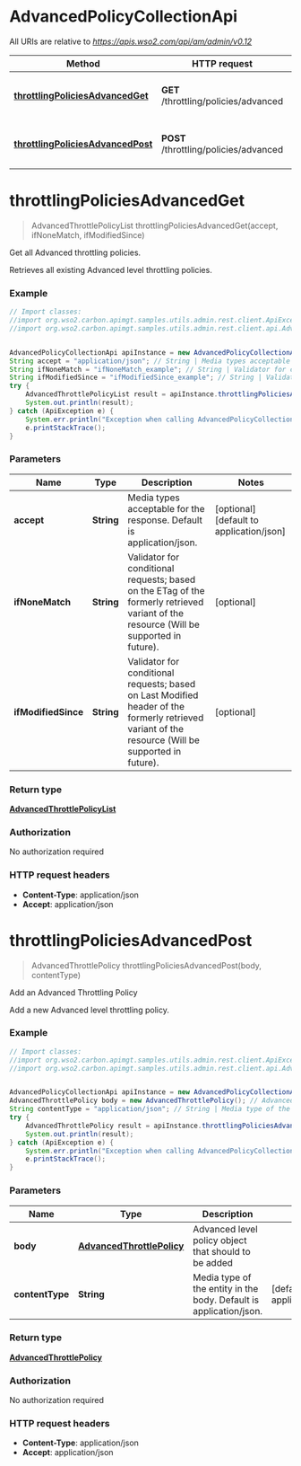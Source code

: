 # AdvancedPolicyCollectionApi

All URIs are relative to *https://apis.wso2.com/api/am/admin/v0.12*

Method | HTTP request | Description
------------- | ------------- | -------------
[**throttlingPoliciesAdvancedGet**](AdvancedPolicyCollectionApi.md#throttlingPoliciesAdvancedGet) | **GET** /throttling/policies/advanced | Get all Advanced throttling policies.
[**throttlingPoliciesAdvancedPost**](AdvancedPolicyCollectionApi.md#throttlingPoliciesAdvancedPost) | **POST** /throttling/policies/advanced | Add an Advanced Throttling Policy


<a name="throttlingPoliciesAdvancedGet"></a>
# **throttlingPoliciesAdvancedGet**
> AdvancedThrottlePolicyList throttlingPoliciesAdvancedGet(accept, ifNoneMatch, ifModifiedSince)

Get all Advanced throttling policies.

Retrieves all existing Advanced level throttling policies. 

### Example
```java
// Import classes:
//import org.wso2.carbon.apimgt.samples.utils.admin.rest.client.ApiException;
//import org.wso2.carbon.apimgt.samples.utils.admin.rest.client.api.AdvancedPolicyCollectionApi;


AdvancedPolicyCollectionApi apiInstance = new AdvancedPolicyCollectionApi();
String accept = "application/json"; // String | Media types acceptable for the response. Default is application/json. 
String ifNoneMatch = "ifNoneMatch_example"; // String | Validator for conditional requests; based on the ETag of the formerly retrieved variant of the resource (Will be supported in future). 
String ifModifiedSince = "ifModifiedSince_example"; // String | Validator for conditional requests; based on Last Modified header of the formerly retrieved variant of the resource (Will be supported in future). 
try {
    AdvancedThrottlePolicyList result = apiInstance.throttlingPoliciesAdvancedGet(accept, ifNoneMatch, ifModifiedSince);
    System.out.println(result);
} catch (ApiException e) {
    System.err.println("Exception when calling AdvancedPolicyCollectionApi#throttlingPoliciesAdvancedGet");
    e.printStackTrace();
}
```

### Parameters

Name | Type | Description  | Notes
------------- | ------------- | ------------- | -------------
 **accept** | **String**| Media types acceptable for the response. Default is application/json.  | [optional] [default to application/json]
 **ifNoneMatch** | **String**| Validator for conditional requests; based on the ETag of the formerly retrieved variant of the resource (Will be supported in future).  | [optional]
 **ifModifiedSince** | **String**| Validator for conditional requests; based on Last Modified header of the formerly retrieved variant of the resource (Will be supported in future).  | [optional]

### Return type

[**AdvancedThrottlePolicyList**](AdvancedThrottlePolicyList.md)

### Authorization

No authorization required

### HTTP request headers

 - **Content-Type**: application/json
 - **Accept**: application/json

<a name="throttlingPoliciesAdvancedPost"></a>
# **throttlingPoliciesAdvancedPost**
> AdvancedThrottlePolicy throttlingPoliciesAdvancedPost(body, contentType)

Add an Advanced Throttling Policy

Add a new Advanced level throttling policy. 

### Example
```java
// Import classes:
//import org.wso2.carbon.apimgt.samples.utils.admin.rest.client.ApiException;
//import org.wso2.carbon.apimgt.samples.utils.admin.rest.client.api.AdvancedPolicyCollectionApi;


AdvancedPolicyCollectionApi apiInstance = new AdvancedPolicyCollectionApi();
AdvancedThrottlePolicy body = new AdvancedThrottlePolicy(); // AdvancedThrottlePolicy | Advanced level policy object that should to be added 
String contentType = "application/json"; // String | Media type of the entity in the body. Default is application/json. 
try {
    AdvancedThrottlePolicy result = apiInstance.throttlingPoliciesAdvancedPost(body, contentType);
    System.out.println(result);
} catch (ApiException e) {
    System.err.println("Exception when calling AdvancedPolicyCollectionApi#throttlingPoliciesAdvancedPost");
    e.printStackTrace();
}
```

### Parameters

Name | Type | Description  | Notes
------------- | ------------- | ------------- | -------------
 **body** | [**AdvancedThrottlePolicy**](AdvancedThrottlePolicy.md)| Advanced level policy object that should to be added  |
 **contentType** | **String**| Media type of the entity in the body. Default is application/json.  | [default to application/json]

### Return type

[**AdvancedThrottlePolicy**](AdvancedThrottlePolicy.md)

### Authorization

No authorization required

### HTTP request headers

 - **Content-Type**: application/json
 - **Accept**: application/json

